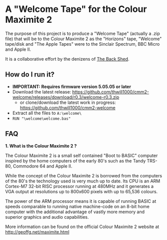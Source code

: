 # A "Welcome Tape" for the Colour Maximite 2

The purpose of this project is to produce a "Welcome Tape" (actually a .zip file) that will be to
the Colour Maximite 2 as the "Horizons" tape, "Welcome" tape/disk and "The Apple Tapes" were to the
Sinclair Spectrum, BBC Micro and Apple II.

It is a collaborative effort by the denizens of
[The Back Shed](http://www.thebackshed.com/forum/ViewForum.php?FID=16).

## How do I run it?

 - **IMPORTANT: Requires firmware version 5.05.05 or later**
 - Download the latest release: https://github.com/thwill1000/cmm2-welcome/releases/download/r0.3/welcome-r0.3.zip
    - or clone/download the latest work in progress: https://github.com/thwill1000/cmm2-welcome
 - Extract all the files to ```A:\welcome\```
 - ```RUN "\welcome\welcome.bas"```

## FAQ

**1. What is the Colour Maximite 2 ?**

The Colour Maximite 2 is a small self contained "Boot to BASIC" computer inspired by the home
computers of the early 80's such as the Tandy TRS-80, Commodore 64 and Apple II.

While the concept of the Colour Maximite 2 is borrowed from the computers of the 80's the technology
used is very much up to date.  Its CPU is an ARM Cortex-M7 32-bit RISC processor running at 480MHz
and it generates a VGA output at resolutions up to 800x600 pixels with up to 65,536 colours.

The power of the ARM processor means it is capable of running BASIC at speeds comparable to running
native machine-code on an 8-bit home computer with the additional advantage of vastly more memory
and superior graphics and audio capabilities.

More information can be found on the official Colour Maximite 2 website at
http://geoffg.net/maximite.html
